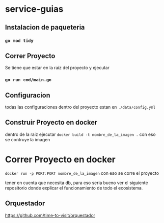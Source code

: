 # service-guias

## Instalacion de paqueteria

### `go mod tidy`

## Correr Proyecto
 Se tiene que estar en la raiz del proyecto y ejecutar
### `go run cmd/main.go`


## Configuracion
todas las configuraciones dentro del proyecto estan en `./data/config.yml`


## Construir Proyecto en docker

dentro de la raiz ejecutar
`docker build -t nombre_de_la_imagen .` 
con eso se contruye la imagen

# Correr Proyecto en docker
`docker run -p PORT:PORT nombre_de_la_imagen` 
con eso se corre el proyecto

tener en cuenta  que necesita db, para eso seria bueno ver el siguiente repositorio donde explicar el funcionamiento de todo el ecosistema.

## Orquestador
 https://github.com/time-to-visit/orquestador
